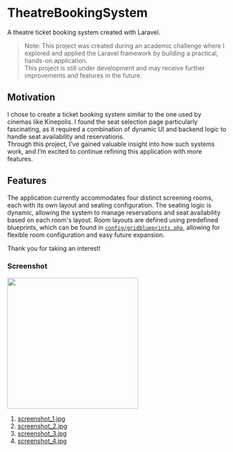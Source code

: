 # TheatreBookingSystem
A theatre ticket booking system created with Laravel.

> Note: This project was created during an academic challenge where I explored and applied the Laravel framework by building a practical, hands-on application.  
> This project is still under development and may receive further improvements and features in the future.  

## Motivation
I chose to create a ticket booking system similar to the one used by cinemas like Kinepolis. I found the seat selection page particularly fascinating, as it required a combination of dynamic UI and backend logic to handle seat availability and reservations.  
Through this project, I’ve gained valuable insight into how such systems work, and I’m excited to continue refining this application with more features.

## Features
The application currently accommodates four distinct screening rooms, each with its own layout and seating configuration.
The seating logic is dynamic, allowing the system to manage reservations and seat availability based on each room's layout.
Room layouts are defined using predefined blueprints, which can be found in [`config/gridblueprints.php`](https://github.com/EnsoVanPoucke/TheatreBookingSystem/blob/main/config/gridblueprints.php), allowing for flexible room configuration and easy future expansion.

Thank you for taking an interest!

### Screenshot
<a href="https://github.com/EnsoVanPoucke/TheatreBookingSystem/blob/main/public/images/screenshots/screenshot_4.jpg?raw=true">
  <img src="https://github.com/EnsoVanPoucke/TheatreBookingSystem/blob/main/public/images/screenshots/screenshot_4.jpg?raw=true" width="300"/>
</a>



1. [screenshot_1.jpg](https://github.com/EnsoVanPoucke/TheatreBookingSystem/blob/main/public/images/screenshots/screenshot_1.jpg?raw=true)
2. [screenshot_2.jpg](https://github.com/EnsoVanPoucke/TheatreBookingSystem/blob/main/public/images/screenshots/screenshot_2.jpg?raw=true)
3. [screenshot_3.jpg](https://github.com/EnsoVanPoucke/TheatreBookingSystem/blob/main/public/images/screenshots/screenshot_3.jpg?raw=true)
4. [screenshot_4.jpg](https://github.com/EnsoVanPoucke/TheatreBookingSystem/blob/main/public/images/screenshots/screenshot_4.jpg?raw=true)
